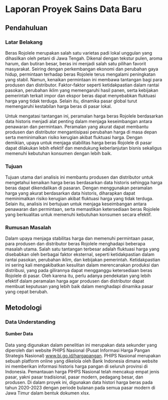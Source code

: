 # Laporan Proyek Sains Data Baru


## Pendahuluan 

### Latar Belakang

Beras Rojolele merupakan salah satu varietas padi lokal unggulan yang dihasilkan oleh petani di Jawa Tengah. Dikenal dengan tekstur pulen, aroma harum, dan butiran besar, beras ini menjadi salah satu pilihan favorit masyarakat. Seiring dengan perkembangan ekonomi dan perubahan gaya hidup, permintaan terhadap beras Rojolele terus mengalami peningkatan yang stabil. Namun, kenaikan permintaan ini membawa tantangan bagi para produsen dan distributor. Faktor-faktor seperti ketidakpastian dalam rantai pasokan, perubahan iklim yang memengaruhi hasil panen, serta kebijakan pemerintah terkait impor dan ekspor beras dapat menyebabkan fluktuasi harga yang tidak terduga. Selain itu, dinamika pasar global turut memengaruhi kestabilan harga beras di pasar lokal.  
  
Untuk mengatasi tantangan ini, peramalan harga beras Rojolele berdasarkan data historis menjadi alat penting dalam menjaga keseimbangan antara penawaran dan permintaan. Peramalan yang akurat dapat membantu produsen dan distributor mengantisipasi perubahan harga di masa depan serta meminimalkan risiko kerugian akibat fluktuasi harga. Dengan demikian, upaya untuk menjaga stabilitas harga beras Rojolele di pasar dapat dilakukan lebih efektif dan mendukung keberlanjutan bisnis sekaligus memenuhi kebutuhan konsumen dengan lebih baik.  

### Tujuan 

Tujuan utama dari analisis ini membantu produsen dan distributor untuk mengetahui kenaikan harga beras berdasarkan data historis sehingga harga beras dapat dikendalikan di pasaran.  Dengan menggunakan peramalan harga yang akurat berdasarkan data historis, diharapkan dapat meminimalkan risiko kerugian akibat fluktuasi harga yang tidak terduga. Selain itu, analisis ini bertujuan untuk menjaga keseimbangan antara penawaran dan permintaan, serta memastikan ketersediaan beras Rojolele yang berkualitas untuk memenuhi kebutuhan konsumen secara efektif. 


### Rumusan Masalah


Dalam upaya menjaga stabilitas harga dan memenuhi permintaan pasar, para produsen dan distributor beras Rojolele menghadapi beberapa masalah utama. Salah satu tantangan terbesar adalah fluktuasi harga yang disebabkan oleh berbagai faktor eksternal, seperti ketidakpastian dalam rantai pasokan, perubahan iklim, dan kebijakan pemerintah. Ketidakpastian ini sering kali mengakibatkan kesulitan dalam merencanakan produksi dan distribusi, yang pada gilirannya dapat mengganggu ketersediaan beras Rojolele di pasar. Oleh karena itu, perlu adanya pendekatan yang lebih efektif dalam peramalan harga agar produsen dan distributor dapat membuat keputusan yang lebih baik dalam menghadapi dinamika pasar yang cepat berubah.



## Metodologi

### Data Understanding 

#### Sumber Data 
Data yang digunakan dalam penelitian ini merupakan data sekunder yang diperoleh dari website PHIPS Nasional (Pusat Informasi Harga Pangan Strategis Nasional) www.bi.go.id/hargapangan. PHIPS Nasional merupakan sebuah platform online yang dikelola oleh Bank Indonesia dimana website ini memberikan informasi historis harga pangan di seluruh provinsi di Indonesia. Pemantauan harga PIHPS Nasional telah mencakup empat jenis pasar, yakni pasar tradisional, pasar modern, pedagang besar, dan produsen. Di dalam proyek ini, digunakan data histori harga beras pada tahun 2020-2023 dengan periode bulanan pada semua pasar modern di Jawa Timur dalam bentuk dokumen xlsx. 

